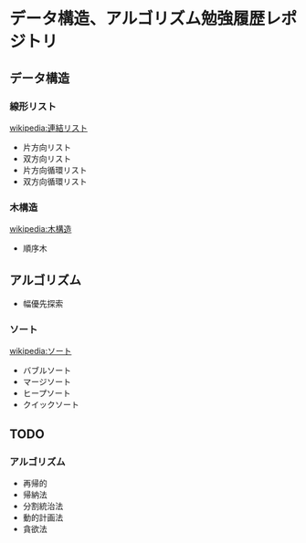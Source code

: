 # データ構造、アルゴリズム勉強履歴レポジトリ
## データ構造
### 線形リスト
[wikipedia:連結リスト](https://ja.wikipedia.org/wiki/%E9%80%A3%E7%B5%90%E3%83%AA%E3%82%B9%E3%83%88)
+ 片方向リスト
+ 双方向リスト
+ 片方向循環リスト
+ 双方向循環リスト

### 木構造
[wikipedia:木構造](https://ja.wikipedia.org/wiki/%E6%9C%A8%E6%A7%8B%E9%80%A0_(%E3%83%87%E3%83%BC%E3%82%BF%E6%A7%8B%E9%80%A0))
+ 順序木

## アルゴリズム
+ 幅優先探索

### ソート
[wikipedia:ソート](https://ja.wikipedia.org/wiki/%E3%82%BD%E3%83%BC%E3%83%88)
+ バブルソート
+ マージソート
+ ヒープソート
+ クイックソート

## TODO
### アルゴリズム
+ 再帰的
+ 帰納法
+ 分割統治法
+ 動的計画法
+ 貪欲法   
